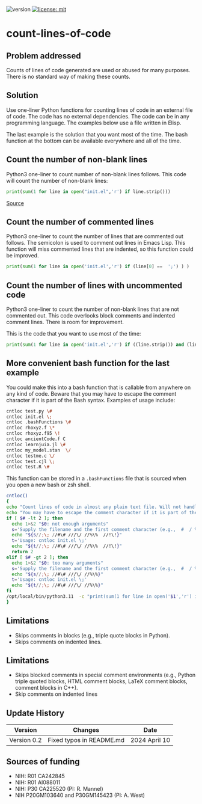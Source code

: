 ![version](https://img.shields.io/static/v1?label=count-lines-of-code&message=0.2&color=brightcolor)
[![license: mit](https://img.shields.io/badge/license-mit-blue.svg)](https://opensource.org/licenses/mit)


# count-lines-of-code

## Problem addressed
Counts of lines of code generated are used or abused for many purposes.
There is no standard way of making these counts.

## Solution
Use one-liner Python functions for counting lines of code in an external file of code.
The code has no external dependencies.
The code can be in any programming language.
The examples below use a file written in Elisp.

The last example is the solution that you want most of the time.
The bash function at the bottom can be available everywhere and all of the time.


## Count the number of non-blank lines

Python3 one-liner to count number of non-blank lines follows. 
This code will count the number of non-blank lines:

```python
print(sum(1 for line in open("init.el",'r') if line.strip()))
```
[Source](https://stackoverflow.com/questions/10673560/count-number-of-lines-in-a-txt-file-with-python-excluding-blank-lines)

## Count the number of commented lines

Python3 one-liner to count the number of lines that are commented out follows.
The semicolon is used to comment out lines in Emacs Lisp.
This function will miss commented lines that are indented, so this function could be improved.

```python
print(sum(1 for line in open('init.el','r') if (line[0] ==  ';') ) )
```


## Count the number of lines with uncommented code

Python3 one-liner to count the number of non-blank lines that are not commented out.
This code overlooks block comments and indented  comment lines.
There is room for improvement.

This is the code that you want to use most of the time:

```python
print(sum(1 for line in open('init.el','r') if ((line.strip()) and (line[0] != ';') ) ) )
```


##  More convenient bash function for the last example

You could make this into a bash function that is callable from anywhere on any kind of code.
Beware that you may have to escape the comment character if it is part of the Bash syntax.
Examples of usage include:

```bash
cntloc test.py \#
cntloc init.el \;
cntloc .bashFunctions \#
cntloc rhoxyz.f \*
cntloc rhoxyz.f95 \!
cntloc ancientCode.f C
cntloc learnjuia.jl \#
cntloc my_model.stan  \/
cntloc testme.c \/
cntloc test.cjl \;
cntloc test.R \#
```

This function can be stored in a `.bashFunctions` file that is sourced when you open a new bash or zsh shell.

```bash
cntloc()
{
echo "Count lines of code in almost any plain text file. Will not handle block comments correctly."
echo "You may have to escape the comment character if it is part of the bash syntax."
if [ $# -lt 2 ]; then
  echo 1>&2 "$0: not enough arguments"
  s='Supply the filename and the first comment character (e.g.,  #  / % ; C * !)'
  echo "${s//;\; //#\# ///\/ //%\%  //!\!}"
  t='Usage: cntloc init.el \;'
  echo "${t//;\; //#\# ///\/ //%\%  //!\!}"
  return 2
elif [ $# -gt 2 ]; then
  echo 1>&2 "$0: too many arguments"
  s='Supply the filename and the first comment character (e.g.,  #  / % ; C  * !)'
  echo "${s//;\; //#\# ///\/ //%\%}"
  t='Usage: cntloc init.el \;'
  echo "${t//;\; //#\# ///\/ //%\%}"
fi
/opt/local/bin/python3.11  -c "print(sum(1 for line in open('$1','r') if ( (line.strip()) and (line[0] != '$2') ) ))"
}
```

##  Limitations

- Skips comments in blocks (e.g., triple quote blocks in  Python).
- Skips comments on indented lines.

## Limitations

- Skips blocked comments in special comment environments (e.g., Python triple quoted blocks, HTML comment blocks, LaTeX comment blocks, comment blocks in C++).
- Skip comments on indented lines


## Update History

|Version      | Changes                                         | Date            |
|:-----------:|:-----------------------------------------------:|:---------------:|
| Version 0.2 |  Fixed typos in README.md                       | 2024 April 10    |


## Sources of funding

- NIH: R01 CA242845
- NIH: R01 AI088011
- NIH: P30 CA225520 (PI: R. Mannel)
- NIH P20GM103640 and P30GM145423 (PI: A. West)  
